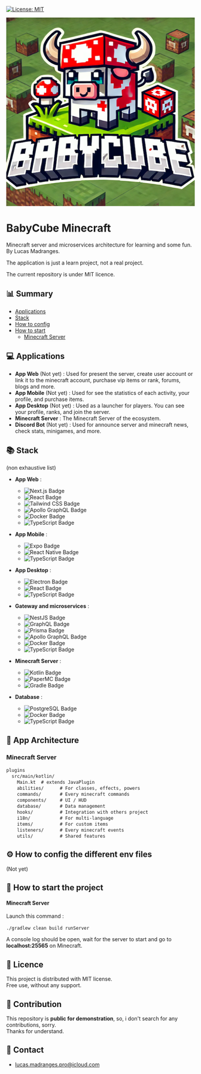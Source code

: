 [![License: MIT](https://img.shields.io/github/license/LucasMadranges/BabyCube)](https://github.com/LucasMadranges/BabyCube/blob/main/LICENSE)

![BabyCube logo](./docs/img/logos/babycube-logo.png)

# BabyCube Minecraft

Minecraft server and microservices architecture for learning and some fun.
By Lucas Madranges.

The application is just a learn project, not a real project.

The current repository is under MIT licence.

## 📊 Summary

- [Applications](##applications)
- [Stack](#stack)
- [How to config](#how-to-config-the-different-env-files)
- [How to start](#how-to-start-the-project)
  - [Minecraft Server](#minecraft-server)

## 💻 Applications

- **App Web** (Not yet) : Used for present the server, create user account or link it to the minecraft account, purchase
  vip items
  or rank, forums, blogs and more.
- **App Mobile** (Not yet) : Used for see the statistics of each activity, your profile, and purchase items.
- **App Desktop** (Not yet) : Used as a launcher for players. You can see your profile, ranks, and join the server.
- **Minecraft Server** : The Minecraft Server of the ecosystem.
- **Discord Bot** (Not yet) : Used for announce server and minecraft news, check stats, minigames, and more.

## 📚 Stack

(non exhaustive list)

- **App Web** :
  - ![Next.js Badge](https://img.shields.io/badge/Next.js-000?logo=nextdotjs&logoColor=fff&style=for-the-badge)
  - ![React Badge](https://img.shields.io/badge/React-61DAFB?logo=react&logoColor=000&style=for-the-badge)
  - ![Tailwind CSS Badge](https://img.shields.io/badge/Tailwind%20CSS-06B6D4?logo=tailwindcss&logoColor=fff&style=for-the-badge)
  - ![Apollo GraphQL Badge](https://img.shields.io/badge/Apollo%20GraphQL-311C87?logo=apollographql&logoColor=fff&style=for-the-badge)
  - ![Docker Badge](https://img.shields.io/badge/Docker-2496ED?logo=docker&logoColor=fff&style=for-the-badge)
  - ![TypeScript Badge](https://img.shields.io/badge/TypeScript-3178C6?logo=typescript&logoColor=fff&style=for-the-badge)

- **App Mobile** :
  - ![Expo Badge](https://img.shields.io/badge/Expo-1C2024?logo=expo&logoColor=fff&style=for-the-badge)
  - ![React Native Badge](https://img.shields.io/badge/React%20Native-61DAFB?logo=react&logoColor=000&style=for-the-badge)
  - ![TypeScript Badge](https://img.shields.io/badge/TypeScript-3178C6?logo=typescript&logoColor=fff&style=for-the-badge)

- **App Desktop** :
  - ![Electron Badge](https://img.shields.io/badge/Electron-47848F?logo=electron&logoColor=fff&style=for-the-badge)
  - ![React Badge](https://img.shields.io/badge/React-61DAFB?logo=react&logoColor=000&style=for-the-badge)
  - ![TypeScript Badge](https://img.shields.io/badge/TypeScript-3178C6?logo=typescript&logoColor=fff&style=for-the-badge)

- **Gateway and microservices** :
  - ![NestJS Badge](https://img.shields.io/badge/NestJS-E0234E?logo=nestjs&logoColor=fff&style=for-the-badge)
  - ![GraphQL Badge](https://img.shields.io/badge/GraphQL-E10098?logo=graphql&logoColor=fff&style=for-the-badge)
  - ![Prisma Badge](https://img.shields.io/badge/Prisma-2D3748?logo=prisma&logoColor=fff&style=for-the-badge)
  - ![Apollo GraphQL Badge](https://img.shields.io/badge/Apollo%20GraphQL-311C87?logo=apollographql&logoColor=fff&style=for-the-badge)
  - ![Docker Badge](https://img.shields.io/badge/Docker-2496ED?logo=docker&logoColor=fff&style=for-the-badge)
  - ![TypeScript Badge](https://img.shields.io/badge/TypeScript-3178C6?logo=typescript&logoColor=fff&style=for-the-badge)

- **Minecraft Server** :
  - ![Kotlin Badge](https://img.shields.io/badge/Kotlin-7F52FF?logo=kotlin&logoColor=fff&style=for-the-badge)
  - ![PaperMC Badge](https://img.shields.io/badge/PaperMC-000?logo=paperspace&logoColor=fff&style=for-the-badge)
  - ![Gradle Badge](https://img.shields.io/badge/Gradle-02303A?logo=gradle&logoColor=fff&style=for-the-badge)

- **Database** :
  - ![PostgreSQL Badge](https://img.shields.io/badge/PostgreSQL-4169E1?logo=postgresql&logoColor=fff&style=for-the-badge)
  - ![Docker Badge](https://img.shields.io/badge/Docker-2496ED?logo=docker&logoColor=fff&style=for-the-badge)
  - ![TypeScript Badge](https://img.shields.io/badge/TypeScript-3178C6?logo=typescript&logoColor=fff&style=for-the-badge)

## 📁 App Architecture

### Minecraft Server

```
plugins
  src/main/kotlin/
    Main.kt  # extends JavaPlugin
    abilities/      # For classes, effects, powers
    commands/       # Every minecraft commands
    components/     # UI / HUD
    database/       # Data management
    hooks/          # Integration with others project
    i18n/           # For multi-language
    items/          # For custom items
    listeners/      # Every minecraft events
    utils/          # Shared features
```

## ⚙️ How to config the different env files

(Not yet)

## 🏁 How to start the project

#### Minecraft Server

Launch this command :

`./gradlew clean build runServer`

A console log should be open, wait for the server to start and go to **localhost:25565** on Minecraft.

## 📄 Licence

This project is distributed with MIT license.  
Free use, without any support.

## 🤝 Contribution

This repository is **public for demonstration**, so, i don't search for any contributions, sorry.  
Thanks for understand.

## 👋 Contact

- [lucas.madranges.pro@icloud.com](mailto:lucas.madranges.pro@icloud.com)
